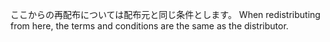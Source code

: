 ここからの再配布については配布元と同じ条件とします。
When redistributing from here, the terms and conditions are the same as the distributor.

